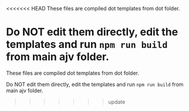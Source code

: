 <<<<<<< HEAD
These files are compiled dot templates from dot folder.

Do NOT edit them directly, edit the templates and run `npm run build` from main ajv folder.
=======
These files are compiled dot templates from dot folder.

Do NOT edit them directly, edit the templates and run `npm run build` from main ajv folder.
>>>>>>> update
